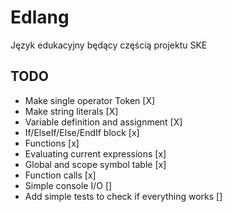 # Edlang
Język edukacyjny będący częścią projektu SKE


## TODO
* Make single operator Token [X]
* Make string literals [X]
* Variable definition and assignment [X]
* If/ElseIf/Else/EndIf block [x]
* Functions [x]
* Evaluating current expressions [x]
* Global and scope symbol table [x]
* Function calls [x]
* Simple console I/O []
* Add simple tests to check if everything works []
